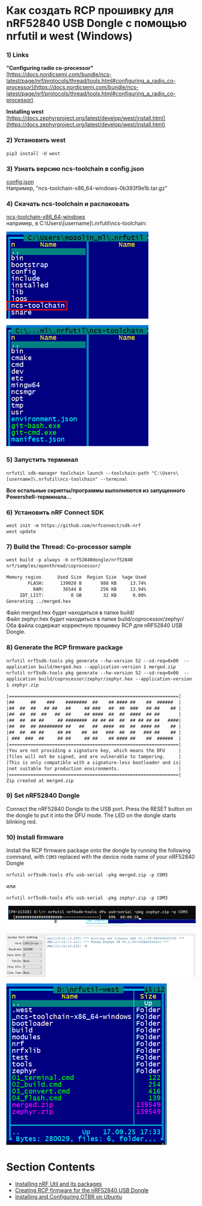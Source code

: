 # Как создать RCP прошивку для nRF52840 USB Dongle с помощью nrfutil и west (Windows)

### 1) Links
**"Configuring radio co-processor"**  
[https://docs.nordicsemi.com/bundle/ncs-latest/page/nrf/protocols/thread/tools.html#configuring_a_radio_co-processor](https://docs.nordicsemi.com/bundle/ncs-latest/page/nrf/protocols/thread/tools.html#configuring_a_radio_co-processor)  

**Installing west**  
[https://docs.zephyrproject.org/latest/develop/west/install.html](https://docs.zephyrproject.org/latest/develop/west/install.html)  


### 2) Установить west
~~~
pip3 install -U west
~~~


### 3) Узнать версию ncs-toolchain в config.json
[config.json](https://files.nordicsemi.cn/ui/repos/tree/General/NCS/external/bundles/config.json)  
Например, "ncs-toolchain-x86_64-windows-0b393f9e1b.tar.gz"  


### 4) Скачать ncs-toolchain и распаковать
[ncs-toolchain-x86_64-windows](https://publicburan.blob.core.windows.net/artifactory/NCS/external/bundles/v3/ncs-toolchain-x86_64-windows-0b393f9e1b.tar.gz)  
например, в C:\\Users\\[username]\\.nrfutil\\ncs-toolchain:  
  
![](images/ncs-toolchain_01.png)  
  
![](images/ncs-toolchain_02.png)  

  
### 5) Запустить терминал
~~~
nrfutil sdk-manager toolchain launch --toolchain-path "C:\Users\[username]\.nrfutil\ncs-toolchain" --terminal
~~~
**Все остальные скрипты/программы выполняются из запущенного Powershell-терминала...**  


### 6) Установить nRF Connect SDK
~~~
west init -m https://github.com/nrfconnect/sdk-nrf
west update
~~~


### 7) Build the Thread: Co-processor sample
~~~
west build -p always -b nrf52840dongle/nrf52840 nrf/samples/openthread/coprocessor/
~~~
~~~
Memory region      Used Size  Region Size  %age Used
        FLASH:      139020 B       988 KB     13.74%
          RAM:       36544 B       256 KB     13.94%
     IDT_LIST:          0 GB        32 KB      0.00%
Generating ../merged.hex
~~~
Файл merged.hex будет находиться в папке build/  
Файл zephyr.hex будет находиться в папке build/coprocessor/zephyr/  
Оба файла содержат корректную прошивку RCP для nRF52840 USB Dongle.  


### 8) Generate the RCP firmware package
~~~
nrfutil nrf5sdk-tools pkg generate --hw-version 52 --sd-req=0x00  --application build/merged.hex --application-version 1 merged.zip
nrfutil nrf5sdk-tools pkg generate --hw-version 52 --sd-req=0x00  --application build/coprocessor/zephyr/zephyr.hex --application-version 1 zephyr.zip
~~~
~~~
|===============================================================|
|##      ##    ###    ########  ##    ## #### ##    ##  ######  |
|##  ##  ##   ## ##   ##     ## ###   ##  ##  ###   ## ##    ## |
|##  ##  ##  ##   ##  ##     ## ####  ##  ##  ####  ## ##       |
|##  ##  ## ##     ## ########  ## ## ##  ##  ## ## ## ##   ####|
|##  ##  ## ######### ##   ##   ##  ####  ##  ##  #### ##    ## |
|##  ##  ## ##     ## ##    ##  ##   ###  ##  ##   ### ##    ## |
| ###  ###  ##     ## ##     ## ##    ## #### ##    ##  ######  |
|===============================================================|
|You are not providing a signature key, which means the DFU     |
|files will not be signed, and are vulnerable to tampering.     |
|This is only compatible with a signature-less bootloader and is|
|not suitable for production environments.                      |
|===============================================================|
Zip created at merged.zip
~~~


### 9) Set nRF52840 Dongle
Connect the nRF52840 Dongle to the USB port. Press the RESET button on the dongle to put it into the DFU mode. The LED on the dongle starts blinking red.


### 10) Install firmware
Install the RCP firmware package onto the dongle by running the following command, with `COM3` replaced with the device node name of your nRF52840 Dongle
~~~
nrfutil nrf5sdk-tools dfu usb-serial -pkg merged.zip -p COM3
~~~
или  
~~~
nrfutil nrf5sdk-tools dfu usb-serial -pkg zephyr.zip -p COM3
~~~
![](images/nrfutil-flash_01.png)  
  
![](images/nrfutil-flash_02.png)  
  
![](images/nrfutil-west.png)  


  
# Section Contents
- [Installing nRF Util and its packages](01_nrfutil.md)  
- [Creating RCP firmware for the nRF52840 USB Dongle](02_firmware.md)  
- [Installing and Configuring OTBR on Ubuntu](03_otbr.md)  
  